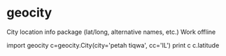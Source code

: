# geocity
City location info package (lat/long, alternative names, etc.)
Work offline


import geocity
c=geocity.City(city='petah tiqwa', cc='IL')
print c
c.latitude

        

